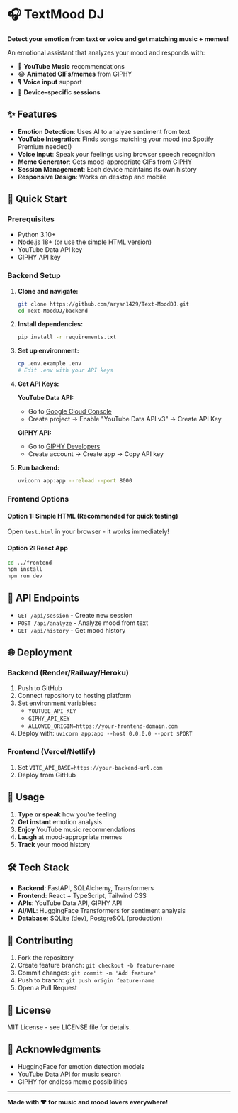 # 🎧 TextMood DJ

**Detect your emotion from text or voice and get matching music + memes!**

An emotional assistant that analyzes your mood and responds with:
- 🎵 **YouTube Music** recommendations 
- 😂 **Animated GIFs/memes** from GIPHY
- 🎙️ **Voice input** support
- 📱 **Device-specific sessions**

## ✨ Features

- **Emotion Detection**: Uses AI to analyze sentiment from text
- **YouTube Integration**: Finds songs matching your mood (no Spotify Premium needed!)
- **Voice Input**: Speak your feelings using browser speech recognition
- **Meme Generator**: Gets mood-appropriate GIFs from GIPHY
- **Session Management**: Each device maintains its own history
- **Responsive Design**: Works on desktop and mobile

## 🚀 Quick Start

### Prerequisites
- Python 3.10+
- Node.js 18+ (or use the simple HTML version)
- YouTube Data API key
- GIPHY API key

### Backend Setup

1. **Clone and navigate:**
   ```bash
   git clone https://github.com/aryan1429/Text-MoodDJ.git
   cd Text-MoodDJ/backend
   ```

2. **Install dependencies:**
   ```bash
   pip install -r requirements.txt
   ```

3. **Set up environment:**
   ```bash
   cp .env.example .env
   # Edit .env with your API keys
   ```

4. **Get API Keys:**
   
   **YouTube Data API:**
   - Go to [Google Cloud Console](https://console.cloud.google.com/)
   - Create project → Enable "YouTube Data API v3" → Create API Key
   
   **GIPHY API:**
   - Go to [GIPHY Developers](https://developers.giphy.com/)
   - Create account → Create app → Copy API key

5. **Run backend:**
   ```bash
   uvicorn app:app --reload --port 8000
   ```

### Frontend Options

#### Option 1: Simple HTML (Recommended for quick testing)
Open `test.html` in your browser - it works immediately!

#### Option 2: React App
```bash
cd ../frontend
npm install
npm run dev
```

## 🔧 API Endpoints

- `GET /api/session` - Create new session
- `POST /api/analyze` - Analyze mood from text
- `GET /api/history` - Get mood history

## 🌐 Deployment

### Backend (Render/Railway/Heroku)
1. Push to GitHub
2. Connect repository to hosting platform
3. Set environment variables:
   - `YOUTUBE_API_KEY`
   - `GIPHY_API_KEY` 
   - `ALLOWED_ORIGIN=https://your-frontend-domain.com`
4. Deploy with: `uvicorn app:app --host 0.0.0.0 --port $PORT`

### Frontend (Vercel/Netlify)
1. Set `VITE_API_BASE=https://your-backend-url.com`
2. Deploy from GitHub

## 📱 Usage

1. **Type or speak** how you're feeling
2. **Get instant** emotion analysis
3. **Enjoy** YouTube music recommendations
4. **Laugh** at mood-appropriate memes
5. **Track** your mood history

## 🛠️ Tech Stack

- **Backend**: FastAPI, SQLAlchemy, Transformers
- **Frontend**: React + TypeScript, Tailwind CSS
- **APIs**: YouTube Data API, GIPHY API
- **AI/ML**: HuggingFace Transformers for sentiment analysis
- **Database**: SQLite (dev), PostgreSQL (production)

## 🤝 Contributing

1. Fork the repository
2. Create feature branch: `git checkout -b feature-name`
3. Commit changes: `git commit -m 'Add feature'`
4. Push to branch: `git push origin feature-name`
5. Open a Pull Request

## 📄 License

MIT License - see LICENSE file for details.

## 🙏 Acknowledgments

- HuggingFace for emotion detection models
- YouTube Data API for music search
- GIPHY for endless meme possibilities

---

**Made with ❤️ for music and mood lovers everywhere!**
